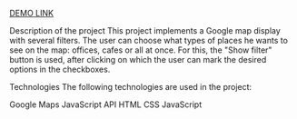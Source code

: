 [DEMO LINK](https://fabulous-pony-22f9a7.netlify.app/)

Description of the project
This project implements a Google map display with several filters. The user can choose what types of places he wants to see on the map: offices, cafes or all at once. For this, the "Show filter" button is used, after clicking on which the user can mark the desired options in the checkboxes.

Technologies
The following technologies are used in the project:

Google Maps JavaScript API
HTML
CSS
JavaScript
